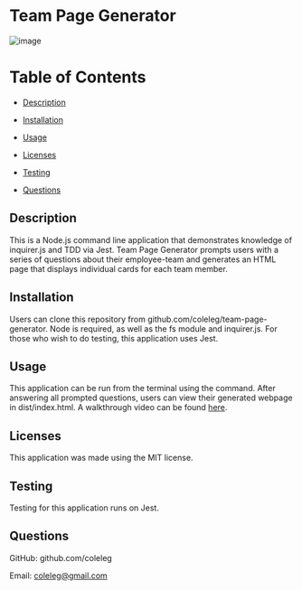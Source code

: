 # Team Page Generator

![image](https://user-images.githubusercontent.com/15861137/147799526-64d46c3d-74d1-463b-8029-3490160576f1.png)

 # Table of Contents
  * [Description](#description)
  
  * [Installation](#installation)
  
  * [Usage](#usage)
  
  * [Licenses](#licenses)
  
  * [Testing](#testing)
  
  * [Questions](#questions)

  ## Description
  This is a Node.js command line application that demonstrates knowledge of inquirer.js and TDD via Jest.  Team Page Generator prompts users with a series of questions about their employee-team and generates an HTML page that displays individual cards for each team member.
 
  ## Installation
  Users can clone this repository from github.com/coleleg/team-page-generator.  Node is required, as well as the fs module and inquirer.js.  For those who wish to do testing, this application uses Jest.
  
  ## Usage
  This application can be run from the terminal using the <node index> command.  After answering all prompted questions, users can view their generated webpage in    dist/index.html.  A walkthrough video can be found [here](https://watch.screencastify.com/v/RWZ0AfqxV5fBiVy4vSv5).
  
  ## Licenses
  This application was made using the MIT license.

  ## Testing
  Testing for this application runs on Jest.
  
  ## Questions
  GitHub: github.com/coleleg
 
  Email: coleleg@gmail.com
 
 
